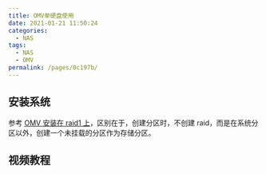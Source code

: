 ```yaml
---
title: OMV单硬盘使用
date: 2021-01-21 11:50:24
categories:
  - NAS
tags:
  - NAS
  - OMV
permalink: /pages/0c197b/
---
```


## 安装系统

参考 [OMV 安装在 raid1 上](0020.OMV安装在raid1上.md)，区别在于，创建分区时，不创建 raid，而是在系统分区以外，创建一个未挂载的分区作为存储分区。

## 视频教程

<Bilibili bvid="BV1jo4y1o7RJ" :page=1 :danmaku="true" />